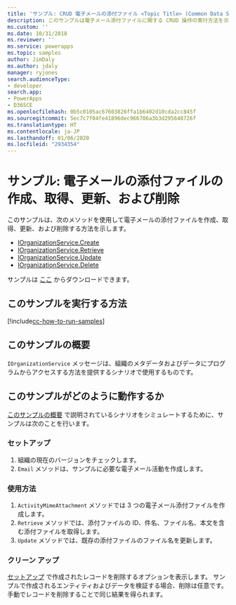 ```yaml
---
title: 'サンプル: CRUD 電子メールの添付ファイル <Topic Title> (Common Data Service) | Microsoft Docs Microsoft'
description: このサンプルは電子メール添付ファイルに関する CRUD 操作の実行方法を示します。
ms.custom: ''
ms.date: 10/31/2018
ms.reviewer: ''
ms.service: powerapps
ms.topic: samples
author: JimDaly
ms.author: jdaly
manager: ryjones
search.audienceType:
- developer
search.app:
- PowerApps
- D365CE
ms.openlocfilehash: 0b5c0105ac67603826ffa1b6402d10cda2cc845f
ms.sourcegitcommit: 5ec7c7f04fe41896dec966706a3b3d295648726f
ms.translationtype: HT
ms.contentlocale: ja-JP
ms.lasthandoff: 01/06/2020
ms.locfileid: "2934354"
---
```

# <a name="sample-create-retrieve-update-and-delete-an-email-attachment"></a>サンプル: 電子メールの添付ファイルの作成、取得、更新、および削除

このサンプルは、次のメソッドを使用して電子メールの添付ファイルを作成、取得、更新、および削除する方法を示します。

- [IOrganizationService.Create](https://docs.microsoft.com/dotnet/api/microsoft.xrm.sdk.iorganizationservice.create?view=dynamics-general-ce-9)
- [IOrganizationService.Retrieve](https://docs.microsoft.com/dotnet/api/microsoft.xrm.sdk.iorganizationservice.retrieve?view=dynamics-general-ce-9)
- [IOrganizationService.Update](https://docs.microsoft.com/dotnet/api/microsoft.xrm.sdk.iorganizationservice.update?view=dynamics-general-ce-9)
- [IOrganizationService.Delete](https://docs.microsoft.com/dotnet/api/microsoft.xrm.sdk.iorganizationservice.delete?view=dynamics-general-ce-9)

サンプルは [ここ](https://github.com/Microsoft/PowerApps-Samples/tree/master/cds/orgsvc/C%23/CRUDEmailAttachements) からダウンロードできます。

## <a name="how-to-run-this-sample"></a>このサンプルを実行する方法

[!include[cc-how-to-run-samples](../../includes/cc-how-to-run-samples.md)]

## <a name="what-this-sample-does"></a>このサンプルの概要

`IOrganizationService` メッセージは、組織のメタデータおよびデータにプログラムからアクセスする方法を提供するシナリオで使用するものです。

## <a name="how-this-sample-works"></a>このサンプルがどのように動作するか

[このサンプルの概要](#what-this-sample-does) で説明されているシナリオをシミュレートするために、サンプルは次のことを行います。

### <a name="setup"></a>セットアップ

1. 組織の現在のバージョンをチェックします。
1. `Email` メソッドは、サンプルに必要な電子メール活動を作成します。

### <a name="demonstrate"></a>使用方法

1. `ActivityMimeAttachment` メソッドでは 3 つの電子メール添付ファイルを作成します。 
1. `Retrieve` メソッドでは、添付ファイルの ID、件名、ファイル名、本文を含む添付ファイルを取得します。
1. `Update` メソッドでは、既存の添付ファイルのファイル名を更新します。


### <a name="clean-up"></a>クリーン アップ

[セットアップ](#setup) で作成されたレコードを削除するオプションを表示します。 サンプルで作成されるエンティティおよびデータを検証する場合、削除は任意です。 手動でレコードを削除することで同じ結果を得られます。


